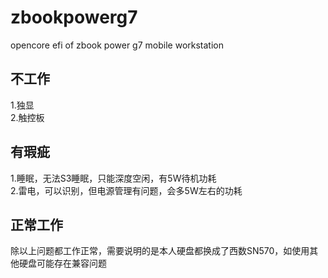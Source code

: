 # zbookpowerg7
opencore efi of zbook power g7 mobile workstation 

## 不工作
1.独显  
2.触控板  
## 有瑕疵
1.睡眠，无法S3睡眠，只能深度空闲，有5W待机功耗  
2.雷电，可以识别，但电源管理有问题，会多5W左右的功耗  
## 正常工作
除以上问题都工作正常，需要说明的是本人硬盘都换成了西数SN570，如使用其他硬盘可能存在兼容问题

